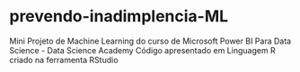 # prevendo-inadimplencia-ML
Mini Projeto de Machine Learning do curso de Microsoft Power BI Para Data Science - Data Science Academy
Código apresentado em Linguagem R criado na ferramenta RStudio
